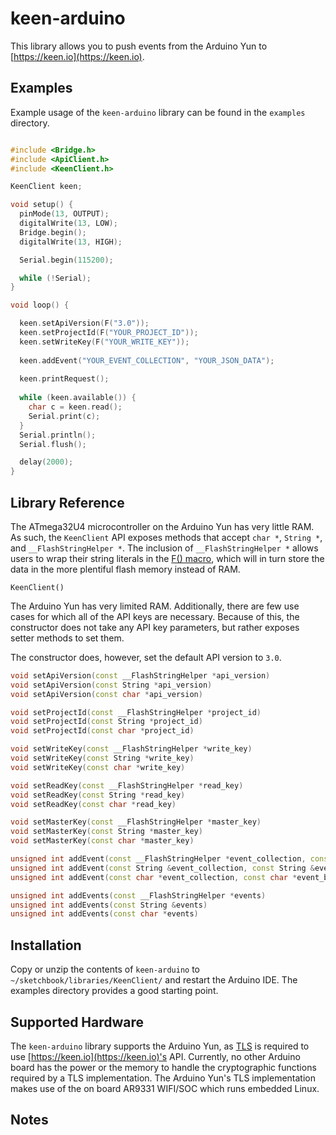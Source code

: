 # keen-arduino

This library allows you to push events from the Arduino Yun to [https://keen.io](https://keen.io).

## Examples

Example usage of the `keen-arduino` library can be found in the `examples` directory.

```ino

#include <Bridge.h>
#include <ApiClient.h>
#include <KeenClient.h>

KeenClient keen;

void setup() {
  pinMode(13, OUTPUT);
  digitalWrite(13, LOW);
  Bridge.begin();
  digitalWrite(13, HIGH);

  Serial.begin(115200);

  while (!Serial);
}

void loop() {

  keen.setApiVersion(F("3.0"));
  keen.setProjectId(F("YOUR_PROJECT_ID"));
  keen.setWriteKey(F("YOUR_WRITE_KEY"));
  
  keen.addEvent("YOUR_EVENT_COLLECTION", "YOUR_JSON_DATA");
  
  keen.printRequest();
  
  while (keen.available()) {
    char c = keen.read();
    Serial.print(c);
  }
  Serial.println();
  Serial.flush();

  delay(2000);
}
```

## Library Reference

The ATmega32U4 microcontroller on the Arduino Yun has very little RAM. As such, the `KeenClient` API exposes methods that accept `char *`, `String *`, and `__FlashStringHelper *`. The inclusion of `__FlashStringHelper *` allows users to wrap their string literals in the [F() macro](http://playground.arduino.cc/Learning/Memory), which will in turn store the data in the more plentiful flash memory instead of RAM.

`KeenClient()`

The Arduino Yun has very limited RAM. Additionally, there are few use cases for which all of the API keys are necessary. Because of this, the constructor does not take any API key parameters, but rather exposes setter methods to set them.

The constructor does, however, set the default API version to `3.0`.

```cpp
void setApiVersion(const __FlashStringHelper *api_version)
void setApiVersion(const String *api_version)
void setApiVersion(const char *api_version)
```

```cpp
void setProjectId(const __FlashStringHelper *project_id)
void setProjectId(const String *project_id)
void setProjectId(const char *project_id)
```

```cpp
void setWriteKey(const __FlashStringHelper *write_key)
void setWriteKey(const String *write_key)
void setWriteKey(const char *write_key)
```

```cpp
void setReadKey(const __FlashStringHelper *read_key)
void setReadKey(const String *read_key)
void setReadKey(const char *read_key)
```

```cpp
void setMasterKey(const __FlashStringHelper *master_key)
void setMasterKey(const String *master_key)
void setMasterKey(const char *master_key)
```

```cpp
unsigned int addEvent(const __FlashStringHelper *event_collection, const __FlashStringHelper *event_body)
unsigned int addEvent(const String &event_collection, const String &event_body)
unsigned int addEvent(const char *event_collection, const char *event_body)
```

```cpp
unsigned int addEvents(const __FlashStringHelper *events)
unsigned int addEvents(const String &events)
unsigned int addEvents(const char *events)
```

## Installation

Copy or unzip the contents of `keen-arduino` to `~/sketchbook/libraries/KeenClient/` and restart the Arduino IDE. The examples directory provides a good starting point.

## Supported Hardware

The `keen-arduino` library supports the Arduino Yun, as [TLS](https://en.wikipedia.org/wiki/Transport_Layer_Security) is required to use [https://keen.io](https://keen.io)'s API.
Currently, no other Arduino board has the power or the memory to handle the cryptographic functions required by a TLS implementation. The Arduino Yun's TLS implementation makes use of the on board AR9331 WIFI/SOC which runs embedded Linux.

## Notes
